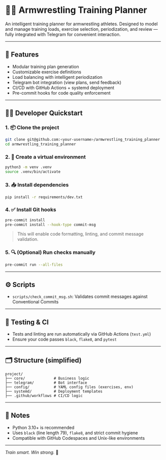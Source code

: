 # 🏋️‍♂️ Armwrestling Training Planner

An intelligent training planner for armwrestling athletes. Designed to model and manage training loads, exercise selection, periodization, and review — fully integrated with Telegram for convenient interaction.

---

## 🚀 Features

- Modular training plan generation
- Customizable exercise definitions
- Load balancing with intelligent periodization
- Telegram bot integration (view plans, send feedback)
- CI/CD with GitHub Actions + systemd deployment
- Pre-commit hooks for code quality enforcement

---

## 🧑‍💻 Developer Quickstart

### 1. 📦 Clone the project
```bash
git clone git@github.com:<your-username>/armwrestling_training_planner.git
cd armwrestling_training_planner
```

### 2. 🐍 Create a virtual environment
```bash
python3 -m venv .venv
source .venv/bin/activate
```

### 3. 📥 Install dependencies
```bash
pip install -r requirements/dev.txt
```

### 4. ✅ Install Git hooks
```bash
pre-commit install
pre-commit install --hook-type commit-msg
```
> This will enable code formatting, linting, and commit message validation.

### 5. 🔍 (Optional) Run checks manually
```bash
pre-commit run --all-files
```

---

## ⚙️ Scripts

- `scripts/check_commit_msg.sh`: Validates commit messages against Conventional Commits

---

## 🧪 Testing & CI

- Tests and linting are run automatically via GitHub Actions (`test.yml`)
- Ensure your code passes `black`, `flake8`, and `pytest`

---

## 🗂 Structure (simplified)

```
project/
├── core/             # Business logic
├── telegram/         # Bot interface
├── config/           # YAML config files (exercises, env)
├── systemd/          # Deployment templates
├── .github/workflows # CI/CD logic
```

---

## 🧠 Notes

- Python 3.10+ is recommended
- Uses `black` (line length 79), `flake8`, and strict commit hygiene
- Compatible with GitHub Codespaces and Unix-like environments

---

_Train smart. Win strong._ 💪
